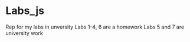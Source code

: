 # Labs_js
 Rep for my labs in unversity
 Labs 1-4, 6 are a homework
 Labs 5 and 7 are university work
